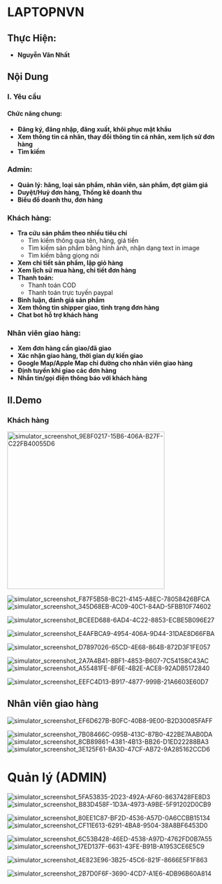 # LAPTOPNVN
## Thực Hiện:
- **Nguyễn Văn Nhất** 


## Nội Dung
### I. Yêu cầu
#### Chức năng chung: 
- **Đăng ký, đăng nhập, đăng xuất, khôi phục mật khẩu**
- **Xem thông tin cá nhân, thay đổi thông tin cá nhân, xem lịch sử đơn hàng**
- **Tìm kiếm**
### Admin:
- **Quản lý: hãng, loại sản phẩm, nhân viên, sản phẩm, đợt giảm giá**
- **Duyệt/Huỷ đơn hàng, Thống kê doanh thu**
- **Biểu đồ doanh thu, đơn hàng**
### Khách hàng: 
- **Tra cứu sản phẩm theo nhiều tiêu chí**
    - Tìm kiếm thông qua tên, hãng, giá tiền
    - Tìm kiếm sản phẩm bằng hình ảnh, nhận dạng text in image
    - Tìm kiếm bằng giọng nói
- **Xem chi tiết sản phẩm, lập giỏ hàng**
- **Xem lịch sử mua hàng, chi tiết đơn hàng**
- **Thanh toán:**
    - Thanh toán COD
    - Thanh toán trực tuyến paypal
- **Bình luận, đánh giá sản phẩm**
- **Xem thông tin shipper giao, tình trạng đơn hàng**
- **Chat bot hỗ trợ khách hàng**
### Nhân viên giao hàng:
- **Xem đơn hàng cần giao/đã giao**
- **Xác nhận giao hàng, thời gian dự kiến giao**
- **Google Map/Apple Map chỉ đường cho nhân viên giao hàng**
- **Định tuyến khi giao các đơn hàng**
- **Nhắn tin/gọi điện thông báo với khách hàng**


## II.Demo

### Khách hàng

<img width="360" alt="simulator_screenshot_9E8F0217-15B6-406A-B27F-C22FB40055D6" src="[https://user-images.githubusercontent.com/87685010/166307454-3c7ef51b-0665-44d3-96b8-82efcd1a92fc.png](https://user-images.githubusercontent.com/87685010/204961604-86d154a2-3642-4eab-bf6d-46a880e368f8.png)">


![simulator_screenshot_F87F5B58-BC21-4145-A8EC-78058426BFCA](https://user-images.githubusercontent.com/87685010/204961697-945d0d6b-b0dd-447c-95a3-a2ce7888f51c.png)
![simulator_screenshot_345D68EB-AC09-40C1-84AD-5FBB10F74602](https://user-images.githubusercontent.com/87685010/204961764-9d454c74-3219-4e21-b7a1-0a8292eed961.png)

![simulator_screenshot_BCEED688-6AD4-4C22-8853-ECBE5B096E27](https://user-images.githubusercontent.com/87685010/204961892-6615109b-433e-4eec-a450-7a9fd5201fa0.png)

![simulator_screenshot_E4AFBCA9-4954-406A-9D44-31DAE8D66FBA](https://user-images.githubusercontent.com/87685010/204962024-de1a86fc-5c42-4434-bca9-a26a1c61cf66.png)

![simulator_screenshot_D7897026-65CD-4E68-864B-872D3F1FE057](https://user-images.githubusercontent.com/87685010/204962187-c9d03213-ca02-4406-862f-5b16c809d1e0.png)

![simulator_screenshot_2A7A4B41-8BF1-4853-B607-7C54158C43AC](https://user-images.githubusercontent.com/87685010/204962283-e4db3645-6b7b-42c5-9b2a-bdd60ba4eb67.png)
![simulator_screenshot_A55481FE-8F6E-4B2E-ACE8-92ADB5172840](https://user-images.githubusercontent.com/87685010/204962336-c0e3154f-69a9-49a6-a3ad-0203b6a1966b.png)


![simulator_screenshot_EEFC4D13-B917-4877-999B-21A6603E60D7](https://user-images.githubusercontent.com/87685010/204962395-5356b355-51ec-400b-b030-dd5573f0b169.png)

## Nhân viên giao hàng

![simulator_screenshot_EF6D627B-B0FC-40B8-9E00-B2D30085FAFF](https://user-images.githubusercontent.com/87685010/204962517-46602269-a987-4ac5-be95-9211b92427a9.png)

![simulator_screenshot_7B08466C-095B-413C-87B0-422BE7AAB0DA](https://user-images.githubusercontent.com/87685010/204962544-27ea6360-acdc-498e-96fc-12ce28de83a0.png)
![simulator_screenshot_8CB89861-4381-4B13-BB26-D1ED22288BA3](https://user-images.githubusercontent.com/87685010/204962581-7038aa16-8487-4d23-b6eb-d92ee36e8f87.png)
![simulator_screenshot_3E125F61-BA3D-47CF-AB72-9A285162CCD6](https://user-images.githubusercontent.com/87685010/204962722-14727d51-32a0-4f1e-8951-f1fcb90ca6be.png)

# Quản lý (ADMIN)
![simulator_screenshot_5FA53835-2D23-492A-AF60-8637428FE8D3](https://user-images.githubusercontent.com/87685010/204962823-d81d9fee-b72e-49ff-b84b-8ae835604d1b.png)
![simulator_screenshot_B83D458F-1D3A-4973-A9BE-5F91202D0CB9](https://user-images.githubusercontent.com/87685010/204962842-501c3a46-6b01-4066-b548-98c885b04928.png)

![simulator_screenshot_80EE1C87-BF2D-4536-A57D-0A6CCBB15134](https://user-images.githubusercontent.com/87685010/204962884-cad7cecc-ae58-4d26-88f1-64c6d381443a.png)
![simulator_screenshot_CF11E613-6291-4BA8-9504-38A8BF6453D0](https://user-images.githubusercontent.com/87685010/204962902-b251d77e-1025-44c2-a68b-c7c5f836e9e4.png)

![simulator_screenshot_6C53B428-46ED-4538-A97D-4762FD0B7A55](https://user-images.githubusercontent.com/87685010/204962932-33b10d3c-e857-4201-be96-4cbf102180af.png)
![simulator_screenshot_17ED137F-6631-43FE-B91B-A1953CE6E5C9](https://user-images.githubusercontent.com/87685010/204962975-58758da8-1a8d-4036-b839-462df4bc8705.png)

![simulator_screenshot_4E823E96-3B25-45C6-821F-8666E5F1F863](https://user-images.githubusercontent.com/87685010/204962996-e7a4db18-edf0-472f-ac6d-eb8721f9d736.png)

![simulator_screenshot_2B7D0F6F-3690-4CD7-A1E6-4DB96B60A814](https://user-images.githubusercontent.com/87685010/204963047-849eec28-b46d-4972-b626-977872d430a3.png)


